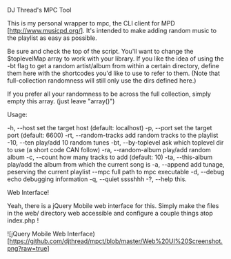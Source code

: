 DJ Thread's MPC Tool

This is my personal wrapper to mpc, the CLI client for MPD [http://www.musicpd.org/]. It's intended to make adding random music to the playlist as easy as possible.

Be sure and check the top of the script. You'll want to change the $toplevelMap array to work with your library. If you like the idea of using the -bt flag to get a random artist/album from within a certain directory, define them here with the shortcodes you'd like to use to refer to them. (Note that full-collection randomness will still only use the dirs defined here.)

If you prefer all your randomness to be across the full collection, simply empty this array. (just leave "array()")

Usage:

   -h,  --host           set the target host (default: localhost)
   -p,  --port           set the target port (default: 6600)
   -rt, --random-tracks  add random tracks to the playlist
   -10, --ten            play/add 10 random tunes
   -bt, --by-toplevel    ask which toplevel dir to use (a short code CAN follow)
   -ra, --random-album   play/add random album
   -c,  --count          how many tracks to add (default: 10)
   -ta, --this-album     play/add the album from which the current song is
   -a,  --append         add tunage, peserving the current playlist
        --mpc            full path to mpc executable
   -d,  --debug          echo debugging information
   -q,  --quiet          sssshhh
   -?,  --help           this.


Web Interface!

Yeah, there is a jQuery Mobile web interface for this. Simply make the files in the web/ directory web accessible and configure a couple things atop index.php !

![jQuery Mobile Web Interface)[https://github.com/djthread/mpct/blob/master/Web%20UI%20Screenshot.png?raw=true]
